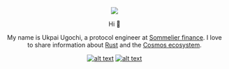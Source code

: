 

<div align="center">
<img src=https://i.ibb.co/Y8VnYWp/IMG-20210902-071745-694-modified.png"
</div>

Hi 👋

My name is Ukpai Ugochi, a protocol engineer at [Sommelier finance](sommelier.finance).
I love to share information about [Rust](https://www.rust-lang.org/) and the [Cosmos ecosystem](https://v1.cosmos.network/ecosystem/1.1).

<!-- Please don't remove this: Grab your social icons from https://github.com/carlsednaoui/gitsocial -->

<!-- display the social media buttons in your README -->

[![alt text][1.1]][1]
[![alt text][6.1]][6]

<!-- links to social media icons -->
<!-- no need to change these -->

<!-- icons with padding -->

[1.1]: http://i.imgur.com/tXSoThF.png (twitter icon with padding)
[6.1]: http://i.imgur.com/0o48UoR.png (github icon with padding)

<!-- links to your social media accounts -->
<!-- update these accordingly -->

[1]: http://www.twitter.com/hannydevelop
[6]: http://www.github.com/hannydevelop

<!-- Please don't remove this: Grab your social icons from https://github.com/carlsednaoui/gitsocial -->



